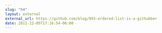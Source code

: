 ```yaml
---
slug: "h4"
layout: external
external_url: https://github.com/blog/993-ordered-list-is-a-githubber
date: 2011-12-05T17:16:54-06:00
---
```

